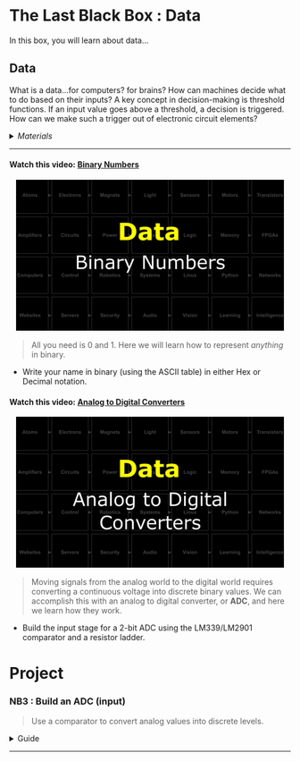 # The Last Black Box : Data
In this box, you will learn about data...

## Data
What is a data...for computers? for brains? How can machines decide what to do based on their inputs? A key concept in decision-making is threshold functions. If an input value goes above a threshold, a decision is triggered. How can we make such a trigger out of electronic circuit elements?

<details><summary><i>Materials</i></summary><p>

Name|Description| # |Package|Data|Link|
:-------|:----------|:-----:|:-:|:--:|:--:|
Comparator|LM339 (DIP-14)|2|Active Electronics|[-D-](/boxes/data/_resources/datasheets/lm2901.pdf)|[-L-](https://uk.farnell.com/texas-instruments/lm2901n/ic-comparator-quad-2901-dip14/dp/3118410)

</p></details><hr>

#### Watch this video: [Binary Numbers](https://vimeo.com/1033226788)
<p align="center">
<a href="https://vimeo.com/1033226788" title="Control+Click to watch in new tab"><img src="../../../../boxes/data/_resources/lessons/thumbnails/Binary-Numbers.gif" alt="Binary Numbers" width="480"/></a>
</p>

> All you need is 0 and 1. Here we will learn how to represent *anything* in binary.

- Write your name in binary (using the ASCII table) in either Hex or Decimal notation.

#### Watch this video: [Analog to Digital Converters](https://vimeo.com/1033223967)
<p align="center">
<a href="https://vimeo.com/1033223967" title="Control+Click to watch in new tab"><img src="../../../../boxes/data/_resources/lessons/thumbnails/Analog-to-Digital-Converters.gif" alt="Analog to Digital Converters" width="480"/></a>
</p>

> Moving signals from the analog world to the digital world requires converting a continuous voltage into discrete binary values. We can accomplish this with an analog to digital converter, or **ADC**, and here we learn how they work.

- Build the input stage for a 2-bit ADC using the LM339/LM2901 comparator and a resistor ladder.

# Project
### NB3 : Build an ADC (input)
> Use a comparator to convert analog values into discrete levels.

<details><summary><weak>Guide</weak></summary>
:-:-: A video guide to completing this project can be viewed <a href="https://vimeo.com/1034767170" target="_blank" rel="noopener noreferrer">here</a>.
</details><hr>


